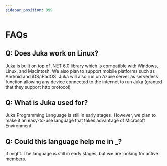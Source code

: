 ```yaml
---
sidebar_position: 999
---
```


# FAQs



## Q: Does Juka work on Linux?

Juka is built on top of .NET 6.0 library which is compatible with Windows, Linux, and Macintosh. We also plan to support mobile platforms such as Android and iOS/iPadOS. Juka will also run on Azure server as serverless function allowing any device connected to the internet to run Juka (granted that they support http protocol)

## Q: What is Juka used for?

Juka Programming Language is still in early stages. However, we plan to make it an easy-to-use language that takes advantage of Microsoft Environment.

## Q: Could this language help me in _?

It might. The language is still in early stages, but we are looking for active members.
